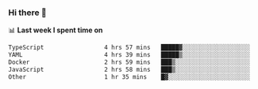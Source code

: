 ### Hi there 👋

<!--
**DBvc/DBvc** is a ✨ _special_ ✨ repository because its `README.md` (this file) appears on your GitHub profile.

Here are some ideas to get you started:

- 🔭 I’m currently working on ...
- 🌱 I’m currently learning ...
- 👯 I’m looking to collaborate on ...
- 🤔 I’m looking for help with ...
- 💬 Ask me about ...
- 📫 How to reach me: ...
- 😄 Pronouns: ...
- ⚡ Fun fact: ...
-->

📊 **Last week I spent time on**
<!--START_SECTION:waka-->

```txt
TypeScript                 4 hrs 57 mins   █████▓░░░░░░░░░░░░░░░░░░░   22.67 %
YAML                       4 hrs 39 mins   █████▒░░░░░░░░░░░░░░░░░░░   21.33 %
Docker                     2 hrs 59 mins   ███▒░░░░░░░░░░░░░░░░░░░░░   13.69 %
JavaScript                 2 hrs 58 mins   ███▒░░░░░░░░░░░░░░░░░░░░░   13.60 %
Other                      1 hr 35 mins    █▓░░░░░░░░░░░░░░░░░░░░░░░   07.29 %
```

<!--END_SECTION:waka-->
